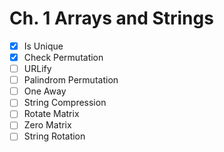 # Ch. 1 Arrays and Strings

- [x] Is Unique
- [x] Check Permutation
- [ ] URLify
- [ ] Palindrom Permutation
- [ ] One Away
- [ ] String Compression
- [ ] Rotate Matrix
- [ ] Zero Matrix
- [ ] String Rotation
